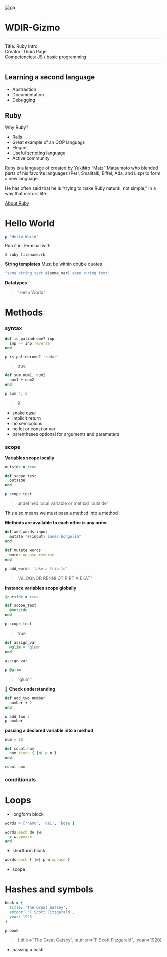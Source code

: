 ![ga](http://mobbook.generalassemb.ly/ga_cog.png)

# WDIR-Gizmo

---
Title: Ruby Intro<br>
Creator: Thom Page <br>
Competencies: JS / basic programming<br>

---


## Learning a second language

* Abstraction
* Documentation
* Debugging


## Ruby

Why Ruby?

* Rails
* Great example of an OOP language
* Elegant
* Useful scripting language
* Active community

Ruby is a language of created by Yukihiro “Matz” Matsumoto who blended parts of his favorite languages (Perl, Smalltalk, Eiffel, Ada, and Lisp) to form a new language.

He has often said that he is “trying to make Ruby natural, not simple,” in a way that mirrors life.

[About Ruby](https://www.ruby-lang.org/en/about/)

# Hello World

```ruby
p 'Hello World'
```

Run it in Terminal with

```
$ ruby filename.rb
```

**String templates**
Must be within double quotes

```ruby
"some string text #{some_var} some string text"
```

**Datatypes**


> "Hello World"

# Methods

### syntax

```ruby
def is_palindrome? inp
  inp == inp.reverse
end

p is_palindrome? 'radar'
```
> true

```ruby
def sum num1, num2
  num1 + num2
end

p sum 4, 5
```
> 9

* snake case
* implicit return
* no semicolons
* no let or const or var
* parentheses optional for arguments and parameters

### scope

**Variables scope locally**

``` ruby
outside = true

def scope_test
  outside
end

p scope_test
```
> undefined local variable or method `outside'

This also means we must pass a method into a method


**Methods are available to each other in any order**

```ruby
def add_words input
  mutate "#{input} inner bongolia"
end

def mutate words
  words.upcase.reverse
end

p add_words 'take a trip to'
```

> "AILOGNOB RENNI OT PIRT A EKAT"



**Instance variables scope globally**

```ruby
@outside = true

def scope_test
  @outside
end

p scope_test
```
> true

```ruby
def assign_var
  @glim = 'glum'
end

assign_var

p @glim
```
> "glum"


&#x1F535; **Check understanding**

```ruby
def add_two number
  number + 2
end

p add_two 3
p number
```

**passing a declared variable into a method**

```ruby
num = 10

def count num 
  num.times { |n| p n }
end

count num
```

### conditionals



# Loops

* longform block

```ruby
words = ['namu', 'dai', 'bosa']

words.each do |w|
  p w.upcase
end
```

* shortform block

```ruby
words.each { |w| p w.upcase }
```
* scope

# Hashes and symbols

```ruby
book = {
  title: 'The Great Gatsby',
  author: 'F Scott Fitzgerald',
  year: 1925
}

p book
```
> {:title=>"The Great Gatsby", :author=>"F Scott Fitzgerald", :year=>1920}

* passing a hash



